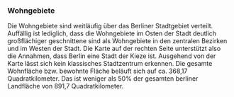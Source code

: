 ### Wohngebiete

Die Wohngebiete sind weitläufig über das Berliner Stadtgebiet verteilt. Auffällig ist lediglich, dass die 
Wohngebiete im Osten der Stadt deutlich großflächiger geschnittene sind als Wohngebiete in den zentralen Bezirken und 
im Westen der Stadt. Die Karte auf der rechten Seite unterstützt also die Annahmen, dass Berlin eine Stadt der Kieze ist. 
Ausgehend von der Karte lässt sich kein klassisches Stadtzentrum erkennen. Die gesamte Wohnfläche bzw. bewohnte Fläche beläuft sich auf ca. 368,17 Quadratkilometer. Das ist weniger als 50% der gesamten berliner Landfläche von 891,7 Quadratkilometer.




